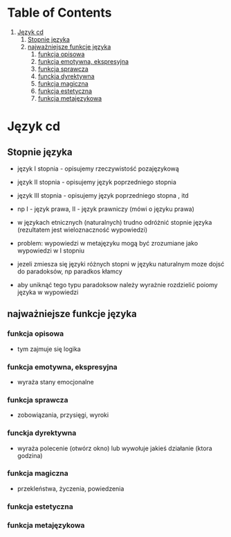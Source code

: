 
# Table of Contents

1.  [Język cd](#orgb0c4fd9)
    1.  [Stopnie języka](#org0fc7367)
    2.  [najważniejsze funkcje języka](#org1d62b87)
        1.  [funkcja opisowa](#orgdf6e836)
        2.  [funkcja emotywna, ekspresyjna](#org6797ae3)
        3.  [funkcja sprawcza](#org1102da4)
        4.  [funckja dyrektywna](#org47ecc02)
        5.  [funkcja magiczna](#org5172684)
        6.  [funkcja estetyczna](#org6eec63e)
        7.  [funkcja metajęzykowa](#org7519e3b)



<a id="orgb0c4fd9"></a>

# Język cd


<a id="org0fc7367"></a>

## Stopnie języka

-   język I stopnia - opisujemy rzeczywistość pozajęzykową
-   język II stopnia - opisujemy język poprzedniego stopnia
-   język III stopnia - opisujemy język poprzedniego stopna , itd

-   np I - język prawa, II - język prawniczy (mówi o języku prawa)

-   w językach etnicznych (naturalnych) trudno odróżnić stopnie języka (rezultatem jest wieloznaczność wypowiedzi)

-   problem: wypowiedzi w metajęzyku mogą być zrozumiane jako wypowiedzi w I stopniu

-   jezeli zmiesza się języki różnych stopni w języku naturalnym moze dojsć do paradoksów, np paradkos kłamcy
-   aby uniknąć tego typu paradoksow należy wyrażnie rozdzielić poiomy języka w wypowiedzi


<a id="org1d62b87"></a>

## najważniejsze funkcje języka


<a id="orgdf6e836"></a>

### funkcja opisowa

-   tym zajmuje się logika


<a id="org6797ae3"></a>

### funkcja emotywna, ekspresyjna

-   wyraża stany emocjonalne


<a id="org1102da4"></a>

### funkcja sprawcza

-   zobowiązania, przysięgi, wyroki


<a id="org47ecc02"></a>

### funckja dyrektywna

-   wyraża polecenie (otwórz okno) lub wywołuje jakieś działanie (ktora godzina)


<a id="org5172684"></a>

### funkcja magiczna

-   przekleństwa, życzenia, powiedzenia


<a id="org6eec63e"></a>

### funkcja estetyczna


<a id="org7519e3b"></a>

### funkcja metajęzykowa

